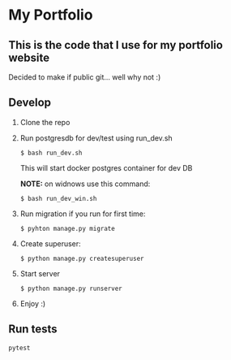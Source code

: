# My Portfolio

## This is the code that I use for my portfolio website

Decided to make if public git... well why not :) 

## Develop

1. Clone the repo
2. Run postgresdb for dev/test using run_dev.sh
    ```shell
    $ bash run_dev.sh
    ```
    This will start docker postgres container for dev DB
   
   **NOTE:** on widnows use this command:
   ```shell
   $ bash run_dev_win.sh
   ```
3. Run migration if you run for first time:
    ```shell
    $ pyhton manage.py migrate
    ```
4. Create superuser:
    ```shell
    $ python manage.py createsuperuser
    ```
5. Start server
    ```shell
    $ python manage.py runserver
    ```
6. Enjoy :)


## Run tests

``` shell
pytest
```

